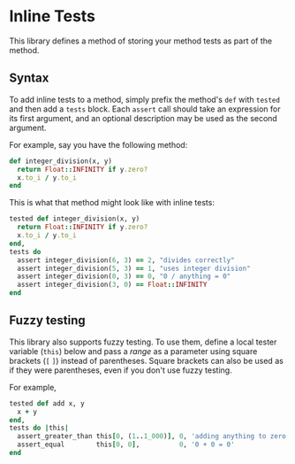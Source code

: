 # Inline Tests

This library defines a method of storing your method tests as part of the method.

## Syntax

To add inline tests to a method, simply prefix the method's `def` with `tested` and then add a `tests` block. Each
`assert` call should take an expression for its first argument, and an optional description may be used as the second argument.

For example, say you have the following method:
```ruby
def integer_division(x, y)
  return Float::INFINITY if y.zero?
  x.to_i / y.to_i
end
```

This is what that method might look like with inline tests:
```ruby
tested def integer_division(x, y)
  return Float::INFINITY if y.zero?
  x.to_i / y.to_i
end,
tests do
  assert integer_division(6, 3) == 2, "divides correctly"
  assert integer_division(5, 3) == 1, "uses integer division"
  assert integer_division(0, 3) == 0, "0 / anything = 0"
  assert integer_division(3, 0) == Float::INFINITY
end
```

## Fuzzy testing

This library also supports fuzzy testing. To use them, define a local tester variable (`this`) below and pass a _range_ as
a parameter using square brackets (`[` `]`) instead of parentheses. Square brackets can also be used as if they were parentheses,
even if you don't use fuzzy testing.

For example,
```ruby
tested def add x, y
  x + y
end,
tests do |this|
  assert_greater_than this[0, (1..1_000)], 0, 'adding anything to zero should be greater than zero'
  assert_equal        this[0, 0],          0, '0 + 0 = 0'
end
```
